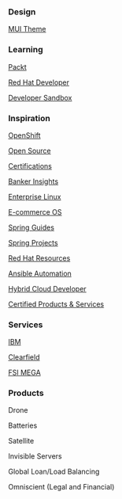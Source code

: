 ### Design

[MUI Theme](https://mui.com/store/items/devias-kit-pro/)

### Learning

[Packt](https://subscription.packtpub.com/playlists)

[Red Hat Developer](https://developers.redhat.com/)

[Developer Sandbox](https://developers.redhat.com/developer-sandbox)

### Inspiration

[OpenShift](https://www.redhat.com/en/technologies/cloud-computing/openshift?intcmp=7013a0000026H40AAE)

[Open Source](https://www.redhat.com/en/about/open-source)

[Certifications](https://www.redhat.com/en/services/certifications?type=technology&intcmp=7013a0000026BG9AAM)

[Banker Insights](https://redhat.turtl.co/story/bankerinsights/page/1?percmp=7013a00000388uFAAQ)

[Enterprise Linux](https://www.redhat.com/en/technologies/linux-platforms/enterprise-linux#contact-us)

[E-commerce OS](https://appsumo.com/products/notion-e-commerce-os?utm_source=googlemerchant&utm_source=googlemerchant&utm_medium=organic&utm_medium=cpc&utm_campaign=SH-Buy-Remarket-Deals-CrossSell-25to50deals&utm_adset=148238532368&utm_content=629481383449&utm_term=&loc_i=&loc_p=9031572&network=g&dvc=c&utm_placement=&gclid=CjwKCAiAv9ucBhBXEiwA6N8nYJg59_b0XYgclrUn5miO0uFnaZtpA0R0g0mkgs3oae6tJb_ho9jBWRoCqdIQAvD_BwE)

[Spring Guides](https://spring.io/guides)

[Spring Projects](https://spring.io/projects)

[Red Hat Resources](https://developers.redhat.com/)

[Ansible Automation](https://www.redhat.com/en/technologies/management/ansible?intcmp=7013a0000026H45AAE)

[Hybrid Cloud Developer](https://cloud.redhat.com/)

[Certified Products & Services](https://catalog.redhat.com/)

### Services 

[IBM](https://www.ibm.com/us-en?ar=1)

[Clearfield](https://www.seeclearfield.com/)

[FSI MEGA](https://redhat.turtl.co/story/financial-services/page/1?percmp=7013a00000388uFAAQ)

### Products
Drone

Batteries

Satellite

Invisible Servers

Global Loan/Load Balancing

Omniscient (Legal and Financial)
